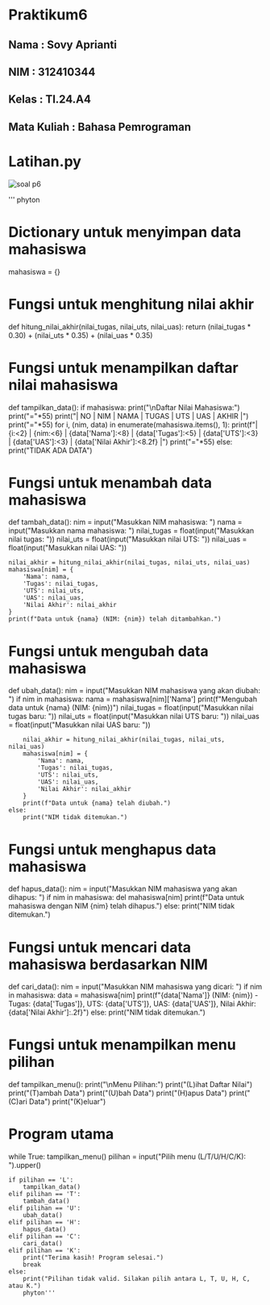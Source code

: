 # Praktikum6
## Nama : Sovy Aprianti
## NIM : 312410344
## Kelas : TI.24.A4
## Mata Kuliah : Bahasa Pemrograman 

# Latihan.py

![soal p6](https://github.com/user-attachments/assets/0b6eb638-1bfb-4078-b8e2-6590129eccec)

''' phyton 
# Dictionary untuk menyimpan data mahasiswa
mahasiswa = {}

# Fungsi untuk menghitung nilai akhir
def hitung_nilai_akhir(nilai_tugas, nilai_uts, nilai_uas):
    return (nilai_tugas * 0.30) + (nilai_uts * 0.35) + (nilai_uas * 0.35)

# Fungsi untuk menampilkan daftar nilai mahasiswa
def tampilkan_data():
    if mahasiswa:
        print("\nDaftar Nilai Mahasiswa:")
        print("="*55)
        print("| NO |  NIM  |   NAMA   | TUGAS | UTS | UAS |  AKHIR  |")
        print("="*55)
        for i, (nim, data) in enumerate(mahasiswa.items(), 1):
            print(f"| {i:<2} | {nim:<6} | {data['Nama']:<8} | {data['Tugas']:<5} | {data['UTS']:<3} | {data['UAS']:<3} | {data['Nilai Akhir']:<8.2f} |")
        print("="*55)
    else:
        print("TIDAK ADA DATA")

# Fungsi untuk menambah data mahasiswa
def tambah_data():
    nim = input("Masukkan NIM mahasiswa: ")
    nama = input("Masukkan nama mahasiswa: ")
    nilai_tugas = float(input("Masukkan nilai tugas: "))
    nilai_uts = float(input("Masukkan nilai UTS: "))
    nilai_uas = float(input("Masukkan nilai UAS: "))
    
    nilai_akhir = hitung_nilai_akhir(nilai_tugas, nilai_uts, nilai_uas)
    mahasiswa[nim] = {
        'Nama': nama,
        'Tugas': nilai_tugas,
        'UTS': nilai_uts,
        'UAS': nilai_uas,
        'Nilai Akhir': nilai_akhir
    }
    print(f"Data untuk {nama} (NIM: {nim}) telah ditambahkan.")

# Fungsi untuk mengubah data mahasiswa
def ubah_data():
    nim = input("Masukkan NIM mahasiswa yang akan diubah: ")
    if nim in mahasiswa:
        nama = mahasiswa[nim]['Nama']
        print(f"Mengubah data untuk {nama} (NIM: {nim})")
        nilai_tugas = float(input("Masukkan nilai tugas baru: "))
        nilai_uts = float(input("Masukkan nilai UTS baru: "))
        nilai_uas = float(input("Masukkan nilai UAS baru: "))
        
        nilai_akhir = hitung_nilai_akhir(nilai_tugas, nilai_uts, nilai_uas)
        mahasiswa[nim] = {
            'Nama': nama,
            'Tugas': nilai_tugas,
            'UTS': nilai_uts,
            'UAS': nilai_uas,
            'Nilai Akhir': nilai_akhir
        }
        print(f"Data untuk {nama} telah diubah.")
    else:
        print("NIM tidak ditemukan.")

# Fungsi untuk menghapus data mahasiswa
def hapus_data():
    nim = input("Masukkan NIM mahasiswa yang akan dihapus: ")
    if nim in mahasiswa:
        del mahasiswa[nim]
        print(f"Data untuk mahasiswa dengan NIM {nim} telah dihapus.")
    else:
        print("NIM tidak ditemukan.")

# Fungsi untuk mencari data mahasiswa berdasarkan NIM
def cari_data():
    nim = input("Masukkan NIM mahasiswa yang dicari: ")
    if nim in mahasiswa:
        data = mahasiswa[nim]
        print(f"{data['Nama']} (NIM: {nim}) - Tugas: {data['Tugas']}, UTS: {data['UTS']}, UAS: {data['UAS']}, Nilai Akhir: {data['Nilai Akhir']:.2f}")
    else:
        print("NIM tidak ditemukan.")

# Fungsi untuk menampilkan menu pilihan
def tampilkan_menu():
    print("\nMenu Pilihan:")
    print("(L)ihat Daftar Nilai")
    print("(T)ambah Data")
    print("(U)bah Data")
    print("(H)apus Data")
    print("(C)ari Data")
    print("(K)eluar")

# Program utama
while True:
    tampilkan_menu()
    pilihan = input("Pilih menu (L/T/U/H/C/K): ").upper()
    
    if pilihan == 'L':
        tampilkan_data()
    elif pilihan == 'T':
        tambah_data()
    elif pilihan == 'U':
        ubah_data()
    elif pilihan == 'H':
        hapus_data()
    elif pilihan == 'C':
        cari_data()
    elif pilihan == 'K':
        print("Terima kasih! Program selesai.")
        break
    else:
        print("Pilihan tidak valid. Silakan pilih antara L, T, U, H, C, atau K.")
        phyton'''



